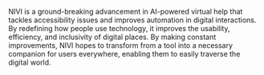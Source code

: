 NIVI is a ground-breaking advancement in AI-powered virtual help that tackles accessibility issues and improves automation in digital interactions. By redefining how people use technology, it improves the usability, efficiency, and inclusivity of digital places.
By making constant improvements, NIVI hopes to transform from a tool into a necessary companion for users everywhere, enabling them to easily traverse the digital world.
